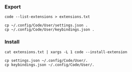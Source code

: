 
### Export

```
code --list-extensions > extensions.txt
```

```
cp ~/.config/Code/User/settings.json .
cp ~/.config/Code/User/keybindings.json .

```


### Install

```
cat extensions.txt | xargs -L 1 code --install-extension
```

```
cp settings.json ~/.config/Code/User/.
cp keybindings.json ~/.config/Code/User/.
```